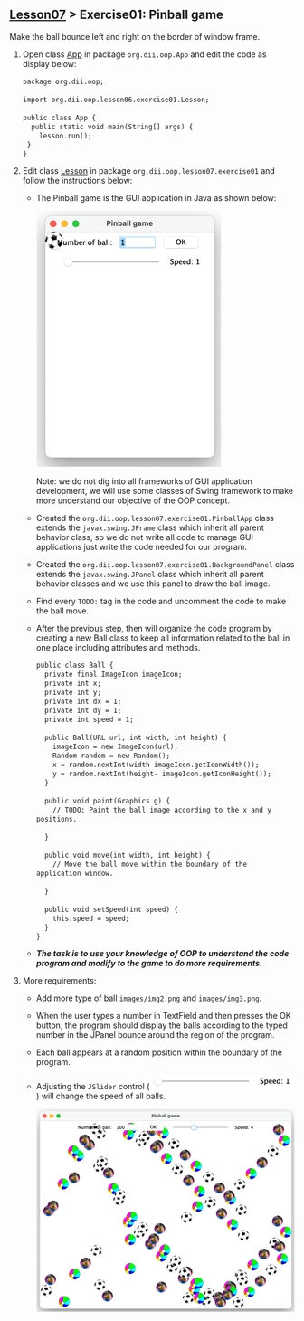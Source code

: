 ## [Lesson07](index.md) > Exercise01: Pinball game

Make the ball bounce left and right on the border of window frame.

1. Open class [App](../../app/src/main/java/org/dii/oop/App.java) in package `org.dii.oop.App` and edit the code as display below: 
   ```
   package org.dii.oop;

   import org.dii.oop.lesson06.exercise01.Lesson;

   public class App {
     public static void main(String[] args) {
       lesson.run();
    }
   }
   ```

2. Edit class [Lesson](../../app/src/main/java/org/dii/oop/lesson07/exercise01/Lesson.java) in package `org.dii.oop.lesson07.exercise01` and follow the instructions below:
   - The Pinball game is the GUI application in Java as shown below: 
     
     ![img_1.png](img1.png)

     Note: we do not dig into all frameworks of GUI application development, we will use some classes of Swing framework to make more understand our objective of the OOP concept.
   - Created the `org.dii.oop.lesson07.exercise01.PinballApp` class extends the `javax.swing.JFrame` class which inherit all parent behavior class, so we do not write all code to manage GUI applications just write the code needed for our program.
   - Created the `org.dii.oop.lesson07.exercise01.BackgroundPanel` class extends the `javax.swing.JPanel` class which inherit all parent behavior classes and we use this panel to draw the ball image.
   - Find every `TODO:` tag in the code and uncomment the code to make the ball move.
   - After the previous step, then will organize the code program by creating a new Ball class to keep all information related to the ball in one place including attributes and methods.
     ```
     public class Ball {
       private final ImageIcon imageIcon;
       private int x;
       private int y;
       private int dx = 1;
       private int dy = 1;
       private int speed = 1;

       public Ball(URL url, int width, int height) {
         imageIcon = new ImageIcon(url);
         Random random = new Random();
         x = random.nextInt(width-imageIcon.getIconWidth());
         y = random.nextInt(height- imageIcon.getIconHeight());
       }

       public void paint(Graphics g) {
         // TODO: Paint the ball image according to the x and y positions.
         
       }

       public void move(int width, int height) {
         // Move the ball move within the boundary of the application window.
         
       }

       public void setSpeed(int speed) {
         this.speed = speed;
       }
     }
     ```
   - **_The task is to use your knowledge of OOP to understand the code program and modify to the game to do more requirements._**

3. More requirements:
   - Add more type of ball `images/img2.png` and `images/img3.png`.
   - When the user types a number in TextField and then presses the OK button, the program should display the balls according to the typed number in the JPanel bounce around the region of the program.
   - Each ball appears at a random position within the boundary of the program.
   - Adjusting the `JSlider` control (![img.png](img.png)) will change the speed of all balls.

     ![img2.png](img2.png)
   